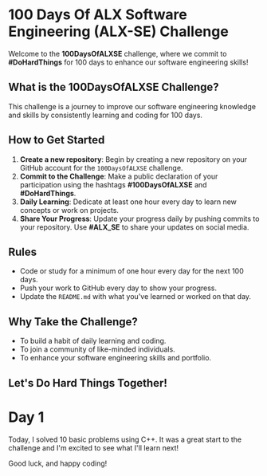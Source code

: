 # 100 Days Of ALX Software Engineering (ALX-SE) Challenge

Welcome to the **100DaysOfALXSE** challenge, where we commit to **#DoHardThings** for 100 days to enhance our software engineering skills!

## What is the 100DaysOfALXSE Challenge?

This challenge is a journey to improve our software engineering knowledge and skills by consistently learning and coding for 100 days.

## How to Get Started

1. **Create a new repository**: Begin by creating a new repository on your GitHub account for the `100DaysOfALXSE` challenge.
2. **Commit to the Challenge**: Make a public declaration of your participation using the hashtags **#100DaysOfALXSE** and **#DoHardThings**.
3. **Daily Learning**: Dedicate at least one hour every day to learn new concepts or work on projects.
4. **Share Your Progress**: Update your progress daily by pushing commits to your repository. Use **#ALX_SE** to share your updates on social media.

## Rules

- Code or study for a minimum of one hour every day for the next 100 days.
- Push your work to GitHub every day to show your progress.
- Update the `README.md` with what you've learned or worked on that day.

## Why Take the Challenge?

- To build a habit of daily learning and coding.
- To join a community of like-minded individuals.
- To enhance your software engineering skills and portfolio.

## Let's Do Hard Things Together!

# Day 1

Today, I solved 10 basic problems using C++. It was a great start to the challenge and I'm excited to see what I'll learn next!

Good luck, and happy coding!

